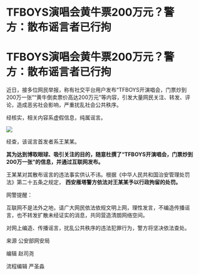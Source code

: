 # TFBOYS演唱会黄牛票200万元？警方：散布谣言者已行拘

# TFBOYS演唱会黄牛票200万元？警方：散布谣言者已行拘

近日，接多位网民举报，称有社交平台用户发布“TFBOYS开演唱会，门票炒到200万一张”“黄牛倒卖票价高达200万元”等内容，引发大量网民关注、转发、评论，造成恶劣社会影响，严重扰乱社会公共秩序。

经核实，相关内容系虚假信息，纯属谣言。

![](https://inews.gtimg.com/om_bt/OPmVUjLPmxfEa7yeBiPIWDIYgZOESTNEycoAGTdIh4rwgAA/1000)

经查，该谣言首发者系王某某。

**其为达到博取眼球、吸引关注的目的，随意杜撰了“TFBOYS开演唱会，门票炒到200万一张”的信息，并通过互联网发布。**

王某某对其散布谣言的违法事实供认不讳。根据《中华人民共和国治安管理处罚法》第二十五条之规定， **西安雁塔警方依法对王某某予以行政拘留的处罚。**

网警提醒：

互联网不是法外之地，请广大网民依法依规文明上网，理性发言，不编造传播谣言，也不转发扩散未经证实的消息，共同营造清朗网络空间。

对网上编造、传播谣言，扰乱公共秩序的违法犯罪行为，警方将坚决依法查处。

来源 公安部网安局

编辑 赵司尧

流程编辑 严圣淼

